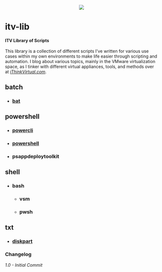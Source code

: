 <p align="center"><img src="http://ithinkvirtual.com/wp-content/uploads/2018/03/vmx_itv_bit2.png"></p>

# itv-lib

#### ITV Library of Scripts

This library is a collection of different scripts I've written for various use cases within my own environments to make life easier through scripting and automation.  I blog about various topics, mainly in the VMware virtualization space, as I tinker with different virtual appliances, tools, and methods over at [*iThinkVirtual.com*](https://ithinkvirtual.com "Check it out!").

## batch
* ### [bat](https://github.com/virtualex-itv/itv-lib/tree/master/batch/bat)

## powershell
* ### [powercli](https://github.com/virtualex-itv/itv-lib/tree/master/powershell/powercli)
* ### [powershell](https://github.com/virtualex-itv/itv-lib/tree/master/powershell/powershell)
* ### psappdeploytoolkit

## shell
* ### bash
  * ### vsm
  * ### pwsh

## txt
* ### [diskpart](https://github.com/virtualex-itv/itv-lib/tree/master/txt/diskpart)



### Changelog

*1.0 - Initial Commit*

